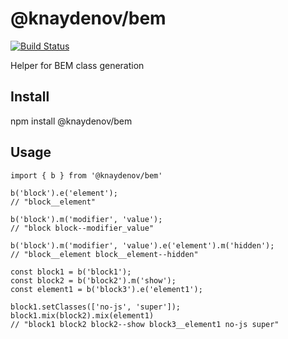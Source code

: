 # @knaydenov/bem

[![Build Status](https://travis-ci.org/knaydenov/bem.svg?branch=master)](https://travis-ci.org/knaydenov/bem)

Helper for BEM class generation

## Install

npm install @knaydenov/bem

## Usage

```
import { b } from '@knaydenov/bem'

b('block').e('element');
// "block__element"

b('block').m('modifier', 'value');
// "block block--modifier_value"

b('block').m('modifier', 'value').e('element').m('hidden');
// "block__element block__element--hidden"

const block1 = b('block1');
const block2 = b('block2').m('show');
const element1 = b('block3').e('element1');

block1.setClasses(['no-js', 'super']);
block1.mix(block2).mix(element1)
// "block1 block2 block2--show block3__element1 no-js super"

```